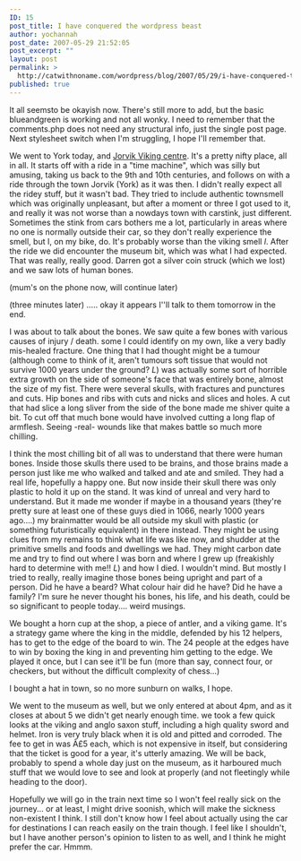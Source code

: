 ```yaml
---
ID: 15
post_title: I have conquered the wordpress beast
author: yochannah
post_date: 2007-05-29 21:52:05
post_excerpt: ""
layout: post
permalink: >
  http://catwithnoname.com/wordpress/blog/2007/05/29/i-have-conquered-the-wordpress-beast/
published: true
---
```

It all seemsto be okayish now. There's still more to add, but the basic blueandgreen is working and not all wonky. I need to remember that the comments.php does not need any structural info, just the single post page. Next stylesheet switch when I'm struggling, I hope I'll remember that.

We went to York today, and <a href="http://www.jorvik-viking-centre.co.uk/index2.htm">Jorvik Viking centre</a>. It's a pretty nifty place, all in all. It starts off with a ride in a "time machine", which was silly but amusing, taking us back to the 9th and 10th centuries, and follows on with a ride through the town Jorvik (York) as it was then. I didn't really expect all the ridey stuff, but it wasn't bad. They tried to include authentic townsmell which was originally unpleasant, but after a moment or three I got used to it, and really it was not worse than a nowdays town with carstink, just different. Sometimes the stink from cars bothers me a lot, particularly in areas where no one is normally outside their car, so they don't really experience the smell, but I, on my bike, do. It's probably worse than the viking smell *l*. After the ride we did encounter the museum bit, which was what I had expected. That was really, really good. Darren got a silver coin struck (which we lost) and we saw lots of human bones.

(mum's on the phone now, will continue later)

(three minutes later) ..... okay it appears I''ll talk to them tomorrow in the end. 

I was about to talk about the bones. We saw quite a few bones with various causes of injury / death. some I could identify on my own, like a very badly mis-healed fracture. One thing that I had thought might be a tumour (although come to think of it, aren't tumours soft tissue that would not survive 1000 years under the ground? *L*) was actually some sort of horrible extra growth on the side of someone's face that was entirely bone, almost the size of my fist. There were several skulls, with fractures and punctures and cuts. Hip bones and ribs with cuts and nicks and slices and holes. A cut that had slice a long sliver from the side of the bone made me shiver quite a bit. To cut off that much bone would have involved cutting a long flap of armflesh. Seeing -real- wounds like that makes battle so much more chilling.

I think the most chilling bit of all was to understand that there were human bones. Inside those skulls there used to be brains, and those brains made a person just like me who walked and talked and ate and smiled. They had a real life, hopefully a happy one. But now inside their skull there was only plastic to hold it up on the stand. It was kind of unreal and very hard to understand. But it made me wonder if maybe in a thousand years (they're pretty sure at least one of these guys died in 1066, nearly 1000 years ago....)  my brainmatter would be all outside my skull with plastic (or something futuristically equivalent) in there instead. They might be using clues from my remains to think what life was like now, and shudder at the primitive smells and foods and dwellings we had. They might carbon date me and try to find out where I was born and where I grew up (freakishly hard to determine with me!! *L*) and how I died. I wouldn't mind. But mostly I tried to really, really imagine those bones being upright and part of a person. Did he have a beard? What colour hair did he have? Did he have a family? I'm sure he never thought his bones, his life, and his death, could be so significant to people today.... weird musings.

We bought a horn cup at the shop, a piece of antler, and a viking game. It's a strategy game where the king in the middle, defended by his 12 helpers, has to get to the edge of the board to win. The 24 people at the edges have to win by boxing the king in and preventing him getting to the edge. We played it once, but I can see it'll be fun (more than say, connect four, or checkers, but without the difficult complexity of chess...)

I bought a hat in town, so no more sunburn on walks, I hope. 

We went to the museum as well, but we only entered at about 4pm, and as it closes at about 5 we didn't get nearly enough time. we took a few quick looks at the viking and anglo saxon stuff, including a high quality sword and helmet. Iron is very truly black when it is old and pitted and corroded. The fee to get in was Â£5 each, which is not expensive in itself, but considering that the ticket is good for a year, it's utterly amazing. We will be back, probably to spend a whole day just on the museum, as it harboured much stuff that we would love to see and look at properly (and not fleetingly while heading to the door). 

Hopefully we will go in the train next time so I won't feel really sick on the journey... or at least, I might drive soonish, which will make the sickness non-existent I think. I still don't know how I feel about actually using the car for destinations I can reach easily on the train though. I feel like I shouldn't, but I have another person's opinion to listen to as well, and I think he might prefer the car. Hmmm.